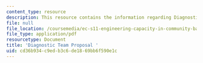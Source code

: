 ```yaml
---
content_type: resource
description: This resource contains the information regarding Diagnostic Team Proposal.
file: null
file_location: /coursemedia/ec-s11-engineering-capacity-in-community-based-healthcare-fall-2005/cd36b934c9edb3c6de1869bb6f590e1c_MITEC_S11F05_dlg_mod1su_fb.pdf
file_type: application/pdf
resourcetype: Document
title: 'Diagnostic Team Proposal '
uid: cd36b934-c9ed-b3c6-de18-69bb6f590e1c
---
```

